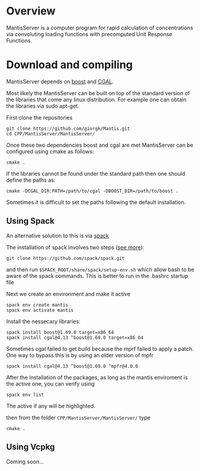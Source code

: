 # Overview
MantisServer is a computer program for rapid calculation of concentrations via convoluting loading functions with precomputed Unit Response Functions. 



# Download and compiling
MantisServer depends on [boost](https://www.boost.org/) and [CGAL](https://www.cgal.org/).

Most likely the MantisServer can be built on top of the standard version of the libraries that come any linux distribution. For example one can obtain the libraries via sudo apt-get.

First clone the repositories
```
git clone https://github.com/giorgk/Mantis.git
cd CPP/MantisServer/MantisServer/
```

Once these two dependencies boost and cgal are met MantisServer can be configured using cmake as follows:
```
cmake .
```
If the libraries cannot be found under the standard path then one should define the paths as:
```
cmake -DCGAL_DIR:PATH=/path/to/cgal -DBOOST_DIR=/path/to/boost .
```

Sometimes it is difficult to set the paths following the default installation.

## Using Spack
An alternative solution to this is via [spack](https://spack.readthedocs.io/en/latest/)

The installation of spack involves two steps ([see more](https://spack.readthedocs.io/en/latest/getting_started.html)):
```
git clone https://github.com/spack/spack.git
```
and then run `$SPACK_ROOT/share/spack/setup-env.sh` which allow bash to be aware of the spack commands. This is better to run in the .bashrc startup file

Next we create an environment and make it active
```
spack env create mantis
spack env activate mantis
```

Install the nessecary libraries:
```
spack install boost@1.69.0 target=x86_64
spack install cgal@4.13 ^boost@1.69.0 target=x86_64
```
Sometimes cgal failed to get build because the mprf failed to apply a patch. One way to bypass this is by using an older version of mpfr
```
spack install cgal@4.13 ^boost@1.69.0 ^mpfr@4.0.0
```

After the installation of the packages, as long as the mantis enviroment is the active one, you can verify using
```
spack env list
```
The active if any will be highlighted.

then from the folder `CPP/MantisServer/MantisServer/` type
```
cmake .
```

## Using Vcpkg
Coming soon...



